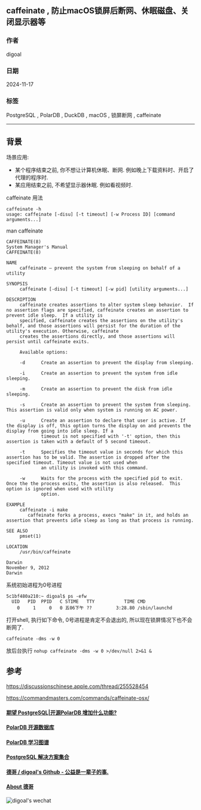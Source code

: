 ## caffeinate , 防止macOS锁屏后断网、休眠磁盘、关闭显示器等  
                                                                                 
### 作者                                                                      
digoal                                                                        
                                                                                        
### 日期                                                                                      
2024-11-17                                                    
                                               
### 标签                                                                    
PostgreSQL , PolarDB , DuckDB , macOS , 锁屏断网 , caffeinate        
                                                                                                            
----                                                                                     
                                                                                                   
## 背景      
场景应用:   
- 某个程序结束之前, 你不想让计算机休眠、断网. 例如晚上下载资料时、开启了代理的程序时.
- 某应用结束之前, 不希望显示器休眠. 例如看视频时.
   
caffeinate 用法   
```  
caffeinate -h  
usage: caffeinate [-disu] [-t timeout] [-w Process ID] [command arguments...]  
```  
  
man caffeinate     
```  
CAFFEINATE(8)                                                                  System Manager's Manual                                                                 CAFFEINATE(8)  
  
NAME  
     caffeinate – prevent the system from sleeping on behalf of a utility  
  
SYNOPSIS  
     caffeinate [-disu] [-t timeout] [-w pid] [utility arguments...]  
  
DESCRIPTION  
     caffeinate creates assertions to alter system sleep behavior.  If no assertion flags are specified, caffeinate creates an assertion to prevent idle sleep.  If a utility is  
     specified, caffeinate creates the assertions on the utility's behalf, and those assertions will persist for the duration of the utility's execution. Otherwise, caffeinate  
     creates the assertions directly, and those assertions will persist until caffeinate exits.  
  
     Available options:  
  
     -d      Create an assertion to prevent the display from sleeping.  
  
     -i      Create an assertion to prevent the system from idle sleeping.  
  
     -m      Create an assertion to prevent the disk from idle sleeping.  
  
     -s      Create an assertion to prevent the system from sleeping. This assertion is valid only when system is running on AC power.  
  
     -u      Create an assertion to declare that user is active. If the display is off, this option turns the display on and prevents the display from going into idle sleep. If a  
             timeout is not specified with '-t' option, then this assertion is taken with a default of 5 second timeout.  
  
     -t      Specifies the timeout value in seconds for which this assertion has to be valid. The assertion is dropped after the specified timeout. Timeout value is not used when  
             an utility is invoked with this command.  
  
     -w      Waits for the process with the specified pid to exit. Once the the process exits, the assertion is also released.  This option is ignored when used with utility  
             option.  
  
EXAMPLE  
     caffeinate -i make  
        caffeinate forks a process, execs "make" in it, and holds an assertion that prevents idle sleep as long as that process is running.  
  
SEE ALSO  
     pmset(1)  
  
LOCATION  
     /usr/bin/caffeinate  
  
Darwin                                                                            November 9, 2012                                                                            Darwin  
```  
  
系统初始进程为0号进程  
```  
5c1bf480a210:~ digoal$ ps -efw  
  UID   PID  PPID   C STIME   TTY           TIME CMD  
    0     1     0   0 五06下午 ??         3:28.80 /sbin/launchd  
```  
  
打开shell, 执行如下命令, 0号进程是肯定不会退出的, 所以现在锁屏情况下也不会断网了.      
```  
caffeinate -dms -w 0  
```  
  
放后台执行 `nohup caffeinate -dms -w 0 >/dev/null 2>&1 &`    
   
  
## 参考
https://discussionschinese.apple.com/thread/255528454   
  
https://commandmasters.com/commands/caffeinate-osx/   
     
  
#### [期望 PostgreSQL|开源PolarDB 增加什么功能?](https://github.com/digoal/blog/issues/76 "269ac3d1c492e938c0191101c7238216")
  
  
#### [PolarDB 开源数据库](https://openpolardb.com/home "57258f76c37864c6e6d23383d05714ea")
  
  
#### [PolarDB 学习图谱](https://www.aliyun.com/database/openpolardb/activity "8642f60e04ed0c814bf9cb9677976bd4")
  
  
#### [PostgreSQL 解决方案集合](../201706/20170601_02.md "40cff096e9ed7122c512b35d8561d9c8")
  
  
#### [德哥 / digoal's Github - 公益是一辈子的事.](https://github.com/digoal/blog/blob/master/README.md "22709685feb7cab07d30f30387f0a9ae")
  
  
#### [About 德哥](https://github.com/digoal/blog/blob/master/me/readme.md "a37735981e7704886ffd590565582dd0")
  
  
![digoal's wechat](../pic/digoal_weixin.jpg "f7ad92eeba24523fd47a6e1a0e691b59")
  
